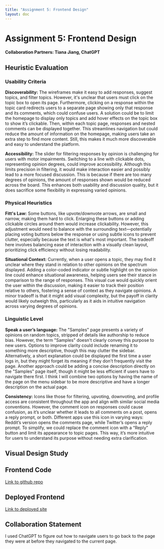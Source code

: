 ```yaml
---
title: "Assignment 5: Frontend Design"
layout: doc
---
```


# Assignment 5: Frontend Design
#### Collaboration Partners: Tiana Jiang, ChatGPT
## Heuristic Evaluation
### Usability Criteria

**Discoverability:** The wireframes make it easy to add responses, suggest topics, and filter topics. However, it's unclear that users must click on the topic box to open its page. Furthermore, clicking on a response within the topic card redirects users to a separate page showing only that response and its comments, which could confuse users. A solution could be to limit the homepage to display only topics and add hover effects on the topic box to show it’s clickable. Then, within each topic page, responses and nested comments can be displayed together. This streamlines navigation but could reduce the amount of information on the homepage, making users take an extra step to find more content. Still, this makes it much more discoverable and easy to understand the platform.

**Accessibility:** The slider for filtering responses by opinion is challenging for users with motor impairments. Switching to a line with clickable dots, representing opinion degrees, could improve accessibility. Although this limits precision in filtering, it would make interaction easier and possibly lead to a more focused discussion. This is because if there are too many degrees of opinions, the amount of responses shown would be reduced across the board. This enhances both usability and discussion quality, but it does sacrifice some flexibility in expressing varied opinions.

### Physical Heuristics

**Fitt's Law:** Some buttons, like upvote/downvote arrows, are small and narrow, making them hard to click. Enlarging these buttons or adding clickable circles around them would increase clickability. However, this adjustment would need to balance with the surrounding text—potentially placing voting buttons below the response or using subtle icons to prevent clutter, especially because the text is what's most important. The tradeoff here involves balancing ease of interaction with a visually clean layout, prioritizing click efficiency without losing readability.

**Situational Context:** Currently, when a user opens a topic, they may find it unclear where they stand in relation to other opinions on the spectrum displayed. Adding a color-coded indicator or subtle highlight on the opinion line could enhance situational awareness, helping users see their stance in comparison to the range of responses. This visual cue would quickly orient the user within the discussion, making it easier to track their position relative to others, fostering a sense of context as they navigate opinions. A minor tradeoff is that it might add visual complexity, but the payoff in clarity would likely outweigh this, particularly as it aids in intuitive navigation across varying degrees of opinions.

### Linguistic Level

**Speak a user’s language:** The "Samples" page presents a variety of opinions on random topics, stripped of details like authorship to reduce bias. However, the term "Samples" doesn't clearly convey this purpose to new users. Options to improve clarity could include renaming it to something more descriptive, though this may clutter the sidebar. Alternatively, a short explanation could be displayed the first time a user logs in, but they might forget its meaning if they don’t frequently visit the page. Another approach could be adding a concise description directly on the "Samples" page itself, though it might be less efficient if users have to navigate there first. I think I will combine two options by having the name of the page on the menu sidebar to be more descriptive and have a longer description on the actual page.

**Consistency:** Icons like those for filtering, upvoting, downvoting, and profile access are consistent throughout the app and align with similar social media conventions. However, the comment icon on responses could cause confusion, as it’s unclear whether it leads to all comments on a post, opens a reply prompt, or both. Different apps use this icon in varying ways: Reddit’s version opens the comments page, while Twitter’s opens a reply prompt. To simplify, we could replace the comment icon with a “Reply” button and limit its appearance to topic pages. This way, it’s more intuitive for users to understand its purpose without needing extra clarification.

## Visual Design Study

<!-- ![Data Model](./datamodel.png){:width="600"} -->

## Frontend Code

[Link to github repo](https://github.com/jenkiim/6104-frontend)

## Deployed Frontend

[Link to deployed site](https://pov-2655im1n8-jenkiims-projects.vercel.app)

## Collaboration Statement

I used ChatGPT to figure out how to navigate users to go back to the page they were at before they navigated to the current page.